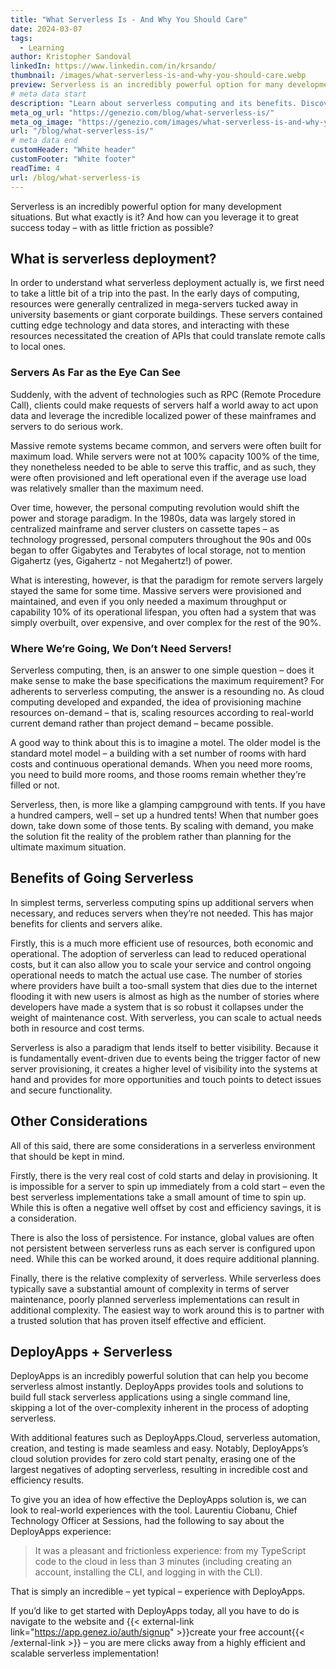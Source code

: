 ```yaml
---
title: "What Serverless Is - And Why You Should Care"
date: 2024-03-07
tags:
  - Learning
author: Kristopher Sandoval
linkedIn: https://www.linkedin.com/in/krsando/
thumbnail: /images/what-serverless-is-and-why-you-should-care.webp
preview: Serverless is an incredibly powerful option for many development situations. But what exactly is it? And how can you leverage it to great success today – with as little friction as possible?
# meta data start
description: "Learn about serverless computing and its benefits. Discover how DeployApps simplifies serverless deployment for efficient and scalable applications."
meta_og_url: "https://genezio.com/blog/what-serverless-is/"
meta_og_image: "https://genezio.com/images/what-serverless-is-and-why-you-should-care.webp"
url: "/blog/what-serverless-is/"
# meta data end
customHeader: "White header"
customFooter: "White footer"
readTime: 4
url: /blog/what-serverless-is
---
```


Serverless is an incredibly powerful option for many development situations. But what exactly is it? And how can you leverage it to great success today – with as little friction as possible?

## What is serverless deployment?

In order to understand what serverless deployment actually is, we first need to take a little bit of a trip into the past. In the early days of computing, resources were generally centralized in mega-servers tucked away in university basements or giant corporate buildings. These servers contained cutting edge technology and data stores, and interacting with these resources necessitated the creation of APIs that could translate remote calls to local ones.

### Servers As Far as the Eye Can See

Suddenly, with the advent of technologies such as RPC (Remote Procedure Call), clients could make requests of servers half a world away to act upon data and leverage the incredible localized power of these mainframes and servers to do serious work.

Massive remote systems became common, and servers were often built for maximum load. While servers were not at 100% capacity 100% of the time, they nonetheless needed to be able to serve this traffic, and as such, they were often provisioned and left operational even if the average use load was relatively smaller than the maximum need.

Over time, however, the personal computing revolution would shift the power and storage paradigm. In the 1980s, data was largely stored in centralized mainframe and server clusters on cassette tapes – as technology progressed, personal computers throughout the 90s and 00s began to offer Gigabytes and Terabytes of local storage, not to mention Gigahertz (yes, Gigahertz - not Megahertz!) of power.

What is interesting, however, is that the paradigm for remote servers largely stayed the same for some time. Massive servers were provisioned and maintained, and even if you only needed a maximum throughput or capability 10% of its operational lifespan, you often had a system that was simply overbuilt, over expensive, and over complex for the rest of the 90%.

### Where We’re Going, We Don’t Need Servers!

Serverless computing, then, is an answer to one simple question – does it make sense to make the base specifications the maximum requirement? For adherents to serverless computing, the answer is a resounding no. As cloud computing developed and expanded, the idea of provisioning machine resources on-demand – that is, scaling resources according to real-world current demand rather than project demand – became possible.

A good way to think about this is to imagine a motel. The older model is the standard motel model – a building with a set number of rooms with hard costs and continuous operational demands. When you need more rooms, you need to build more rooms, and those rooms remain whether they’re filled or not.

Serverless, then, is more like a glamping campground with tents. If you have a hundred campers, well – set up a hundred tents! When that number goes down, take down some of those tents. By scaling with demand, you make the solution fit the reality of the problem rather than planning for the ultimate maximum situation.

## Benefits of Going Serverless

In simplest terms, serverless computing spins up additional servers when necessary, and reduces servers when they’re not needed. This has major benefits for clients and servers alike.

Firstly, this is a much more efficient use of resources, both economic and operational. The adoption of serverless can lead to reduced operational costs, but it can also allow you to scale your service and control ongoing operational needs to match the actual use case. The number of stories where providers have built a too-small system that dies due to the internet flooding it with new users is almost as high as the number of stories where developers have made a system that is so robust it collapses under the weight of maintenance cost. With serverless, you can scale to actual needs both in resource and cost terms.

Serverless is also a paradigm that lends itself to better visibility. Because it is fundamentally event-driven due to events being the trigger factor of new server provisioning, it creates a higher level of visibility into the systems at hand and provides for more opportunities and touch points to detect issues and secure functionality.

## Other Considerations

All of this said, there are some considerations in a serverless environment that should be kept in mind.

Firstly, there is the very real cost of cold starts and delay in provisioning. It is impossible for a server to spin up immediately from a cold start – even the best serverless implementations take a small amount of time to spin up. While this is often a negative well offset by cost and efficiency savings, it is a consideration.

There is also the loss of persistence. For instance, global values are often not persistent between serverless runs as each server is configured upon need. While this can be worked around, it does require additional planning.

Finally, there is the relative complexity of serverless. While serverless does typically save a substantial amount of complexity in terms of server maintenance, poorly planned serverless implementations can result in additional complexity. The easiest way to work around this is to partner with a trusted solution that has proven itself effective and efficient.

## DeployApps + Serverless

DeployApps is an incredibly powerful solution that can help you become serverless almost instantly. DeployApps provides tools and solutions to build full stack serverless applications using a single command line, skipping a lot of the over-complexity inherent in the process of adopting serverless.

With additional features such as DeployApps.Cloud, serverless automation, creation, and testing is made seamless and easy. Notably, DeployApps’s cloud solution provides for zero cold start penalty, erasing one of the largest negatives of adopting serverless, resulting in incredible cost and efficiency results.

To give you an idea of how effective the DeployApps solution is, we can look to real-world experiences with the tool. Laurentiu Ciobanu, Chief Technology Officer at Sessions, had the following to say about the DeployApps experience:

> It was a pleasant and frictionless experience: from my TypeScript code to the cloud in less than 3 minutes (including creating an account, installing the CLI, and logging in with the CLI).

That is simply an incredible – yet typical – experience with DeployApps.

If you’d like to get started with DeployApps today, all you have to do is navigate to the website and {{< external-link link="https://app.genez.io/auth/signup" >}}create your free account{{< /external-link >}} – you are mere clicks away from a highly efficient and scalable serverless implementation!
